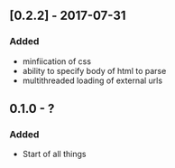 ## [0.2.2] - 2017-07-31
### Added
- minfiication of css
- ability to specify body of html to parse
- multithreaded loading of external urls

## 0.1.0 - ?
### Added
- Start of all things
